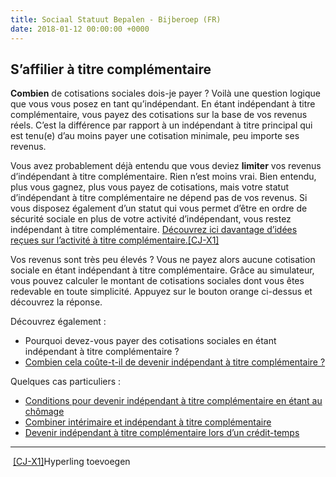 ```yaml
---
title: Sociaal Statuut Bepalen - Bijberoep (FR)
date: 2018-01-12 00:00:00 +0000
---
```

## S’affilier à titre complémentaire

**Combien** de cotisations sociales dois-je payer ? Voilà une question logique que vous vous posez en tant qu’indépendant. En étant indépendant à titre complémentaire, vous payez des cotisations sur la base de vos revenus réels. C’est la différence par rapport à un indépendant à titre principal qui est tenu(e) d’au moins payer une cotisation minimale, peu importe ses revenus.

Vous avez probablement déjà entendu que vous deviez **limiter** vos revenus d’indépendant à titre complémentaire. Rien n’est moins vrai. Bien entendu, plus vous gagnez, plus vous payez de cotisations, mais votre statut d’indépendant à titre complémentaire ne dépend pas de vos revenus. Si vous disposez également d’un statut qui vous permet d’être en ordre de sécurité sociale en plus de votre activité d’indépendant, vous restez indépendant à titre complémentaire. [Découvrez ici davantage d’idées reçues sur l’activité à titre complémentaire.](https://blog.xerius.be/debutant/7-idees-recues-concernant-le-statut-dindependant-a-titre-complementaire)[\[CJ-X1\]](#_msocom_1) 

Vos revenus sont très peu élevés ? Vous ne payez alors aucune cotisation sociale en étant indépendant à titre complémentaire. Grâce au simulateur, vous pouvez calculer le montant de cotisations sociales dont vous êtes redevable en toute simplicité. Appuyez sur le bouton orange ci-dessus et découvrez la réponse.

Découvrez également :

* Pourquoi devez-vous payer des cotisations sociales en étant indépendant à titre complémentaire ?
* [Combien cela coûte-t-il de devenir  indépendant à titre complémentaire ?](https://www.xerius.be/blog/wat-kost-een-bijberoep)

Quelques cas particuliers :

* [Conditions pour devenir indépendant à titre complémentaire en étant au chômage](https://blog.xerius.be/debutant/activite-complementaire-chomage-conditions)
* [Combiner intérimaire et indépendant à titre complémentaire](https://blog.xerius.be/debutant/interimaire-et-independant-a-titre-complementaire-est-ce-possible)
* [Devenir indépendant à titre complémentaire lors d’un crédit-temps](https://blog.xerius.be/debutant/puis-je-devenir-independant-a-titre-complementaire-lors-dun-credit-temps)

---

 [\[CJ-X1\]](#_msoanchor_1)Hyperling toevoegen